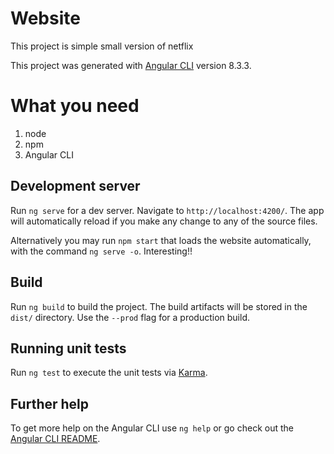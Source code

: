 # Website
This project is simple small version of netflix

This project was generated with [Angular CLI](https://github.com/angular/angular-cli) version 8.3.3.

# What you need
  1. node
  2. npm 
  3. Angular CLI 

## Development server

Run `ng serve` for a dev server. Navigate to `http://localhost:4200/`. The app will automatically reload if you make any change to any of the source files.

Alternatively you may run `npm start` that loads the website automatically, with the command `ng serve -o`. Interesting!!

## Build

Run `ng build` to build the project. The build artifacts will be stored in the `dist/` directory. Use the `--prod` flag for a production build.

## Running unit tests

Run `ng test` to execute the unit tests via [Karma](https://karma-runner.github.io).

## Further help

To get more help on the Angular CLI use `ng help` or go check out the [Angular CLI README](https://github.com/angular/angular-cli/blob/master/README.md).
